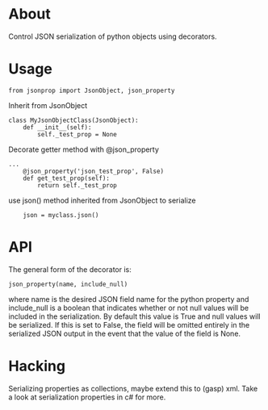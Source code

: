 # About

Control JSON serialization of python objects using decorators.

# Usage

    from jsonprop import JsonObject, json_property

Inherit from JsonObject

    class MyJsonObjectClass(JsonObject):
        def __init__(self):
            self._test_prop = None

Decorate getter method with @json_property

    ...
        @json_property('json_test_prop', False)
        def get_test_prop(self):
            return self._test_prop 

use json() method inherited from JsonObject to serialize

        json = myclass.json()

# API

The general form of the decorator is:

    json_property(name, include_null)

where name is the desired JSON field name for the python property and 
include_null is a boolean that indicates whether or not null values will 
be included in the serialization. By default this value is True and null values
will be serialized. If this is set to False, the field will be omitted entirely
in the serialized JSON output in the event that the value of the field is
None.


# Hacking

Serializing properties as collections, maybe extend this to (gasp) xml. 
Take a look at serialization properties in c# for more.
